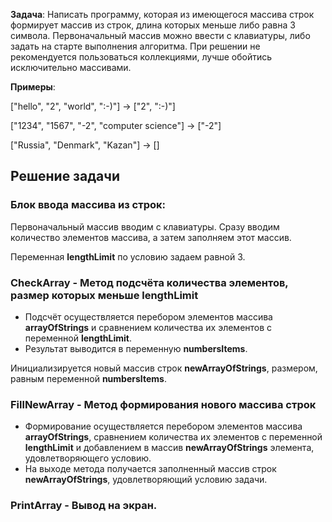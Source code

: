 **Задача**: Написать программу, которая из имеющегося массива строк формирует массив из строк, длина которых меньше либо равна 3 символа. Первоначальный массив можно ввести с клавиатуры, либо задать на старте выполнения алгоритма. При решении не рекомендуется пользоваться коллекциями, лучше обойтись исключительно массивами.

**Примеры**:

["hello", "2", "world", ":-)"] -> ["2", ":-)"]

["1234", "1567", "-2", "computer science"] -> ["-2"]

["Russia", "Denmark", "Kazan"] -> []

## Решение задачи
### Блок ввода массива из строк:
Первоначальный массив вводим с клавиатуры. Сразу вводим количество элементов массива, а затем заполняем этот массив.

 Переменная **lengthLimit** по условию задаем равной 3.

### **CheckArray** - Метод подсчёта количества элементов, размер которых меньше lengthLimit
* Подсчёт осуществляется перебором элементов массива **arrayOfStrings** и сравнением количества их элементов с переменной  **lengthLimit**.
* Результат выводится в переменную **numbersItems**.

Инициализируется новый массив строк **newArrayOfStrings**, размером, равным переменной **numbersItems**.

### **FillNewArray** - Метод формирования нового массива строк
* Формирование осуществляется перебором элементов массива **arrayOfStrings**, сравнением количества их элементов с переменной  **lengthLimit** и добавлением в массив **newArrayOfStrings** элемента, удовлетворяющего условию.
* На выходе метода получается заполненный массив строк **newArrayOfStrings**, удовлетворяющий условию задачи.

### **PrintArray** - Вывод на экран.

